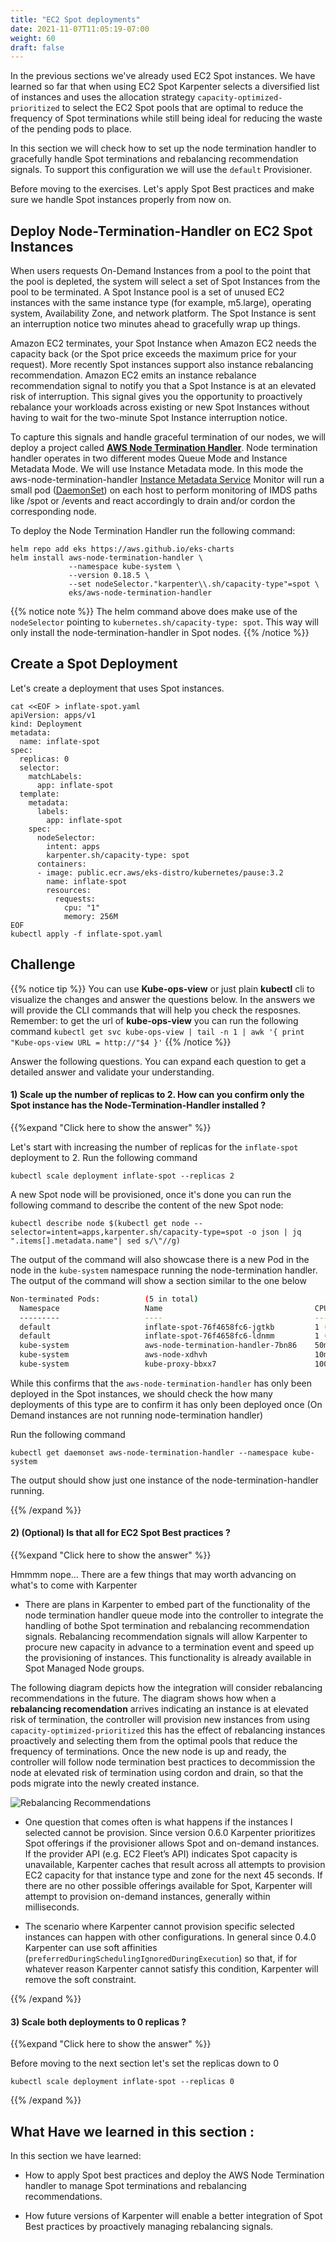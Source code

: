 ```yaml
---
title: "EC2 Spot deployments"
date: 2021-11-07T11:05:19-07:00
weight: 60
draft: false
---
```


In the previous sections we've already used EC2 Spot instances. We have learned so far that when using EC2 Spot Karpenter selects a diversified list of instances and uses the allocation strategy `capacity-optimized-prioritized` to select the EC2 Spot pools that are optimal to reduce the frequency of Spot terminations while still being ideal for reducing the waste of the pending pods to place. 

In this section we will check how to set up the node termination handler to gracefully handle Spot terminations and rebalancing recommendation signals. To support this configuration we will use the `default` Provisioner. 

Before moving to the exercises. Let's apply Spot Best practices and make sure we handle Spot instances properly from now on.

## Deploy Node-Termination-Handler on EC2 Spot Instances

When users requests On-Demand Instances from a pool to the point that the pool is depleted, the system will select a set of Spot Instances from the pool to be terminated. A Spot Instance pool is a set of unused EC2 instances with the same instance type (for example, m5.large), operating system, Availability Zone, and network platform. The Spot Instance is sent an interruption notice two minutes ahead to gracefully wrap up things.

Amazon EC2 terminates, your Spot Instance when Amazon EC2 needs the capacity back (or the Spot price exceeds the maximum price for your request). More recently Spot instances support also instance rebalancing recommendation. Amazon EC2 emits an instance rebalance recommendation signal to notify you that a Spot Instance is at an elevated risk of interruption. This signal gives you the opportunity to proactively rebalance your workloads across existing or new Spot Instances without having to wait for the two-minute Spot Instance interruption notice.

To capture this signals and handle graceful termination of our nodes, we will deploy a project called **[AWS Node Termination Handler](https://github.com/aws/aws-node-termination-handler)**. Node termination handler operates in two different modes Queue Mode and Instance Metadata Mode. We will use Instance Metadata mode. In this mode the aws-node-termination-handler [Instance Metadata Service](https://docs.aws.amazon.com/AWSEC2/latest/UserGuide/ec2-instance-metadata.html) Monitor will run a small pod ([DaemonSet](https://kubernetes.io/docs/concepts/workloads/controllers/daemonset/)) on each host to perform monitoring of IMDS paths like /spot or /events and react accordingly to drain and/or cordon the corresponding node.

To deploy the Node Termination Handler run the following command:
```
helm repo add eks https://aws.github.io/eks-charts
helm install aws-node-termination-handler \
             --namespace kube-system \
             --version 0.18.5 \
             --set nodeSelector."karpenter\\.sh/capacity-type"=spot \
             eks/aws-node-termination-handler
```

{{% notice note %}}
The helm command above does make use of the `nodeSelector` pointing to `kubernetes.sh/capacity-type: spot`. This way will only install the node-termination-handler in Spot nodes.
{{% /notice %}}


## Create a Spot Deployment

Let's create a deployment that uses Spot instances. 

```
cat <<EOF > inflate-spot.yaml
apiVersion: apps/v1
kind: Deployment
metadata:
  name: inflate-spot
spec:
  replicas: 0
  selector:
    matchLabels:
      app: inflate-spot
  template:
    metadata:
      labels:
        app: inflate-spot
    spec:
      nodeSelector:
        intent: apps
        karpenter.sh/capacity-type: spot
      containers:
      - image: public.ecr.aws/eks-distro/kubernetes/pause:3.2
        name: inflate-spot
        resources:
          requests:
            cpu: "1"
            memory: 256M
EOF
kubectl apply -f inflate-spot.yaml
```


## Challenge

{{% notice tip %}}
You can use **Kube-ops-view** or just plain **kubectl** cli to visualize the changes and answer the questions below. In the answers we will provide the CLI commands that will help you check the resposnes. Remember: to get the url of **kube-ops-view** you can run the following command `kubectl get svc kube-ops-view | tail -n 1 | awk '{ print "Kube-ops-view URL = http://"$4 }'`
{{% /notice %}}

Answer the following questions. You can expand each question to get a detailed answer and validate your understanding.

#### 1) Scale up the number of replicas to 2. How can you confirm only the Spot instance has the **Node-Termination-Handler** installed ? 

{{%expand "Click here to show the answer" %}} 

Let's start with increasing the number of replicas for the `inflate-spot` deployment to 2. Run the following command 

```
kubectl scale deployment inflate-spot --replicas 2
```

A new Spot node will be provisioned, once it's done you can run the following command to describe the content of the new Spot node:

```
kubectl describe node $(kubectl get node --selector=intent=apps,karpenter.sh/capacity-type=spot -o json | jq ".items[].metadata.name"| sed s/\"//g)
```

The output of the command will also showcase there is a new Pod in the node in the `kube-system` namespace running the node-termination handler. The output of the command will show a section similar to the one below

```bash
Non-terminated Pods:          (5 in total)
  Namespace                   Name                                  CPU Requests  CPU Limits  Memory Requests  Memory Limits  Age
  ---------                   ----                                  ------------  ----------  ---------------  -------------  ---
  default                     inflate-spot-76f4658fc6-jgtkb         1 (25%)       0 (0%)      256M (3%)        0 (0%)         16m
  default                     inflate-spot-76f4658fc6-ldnmm         1 (25%)       0 (0%)      256M (3%)        0 (0%)         16m
  kube-system                 aws-node-termination-handler-7bn86    50m (1%)      100m (2%)   64Mi (0%)        128Mi (1%)     15m
  kube-system                 aws-node-xdhvh                        10m (0%)      0 (0%)      0 (0%)           0 (0%)         15m
  kube-system                 kube-proxy-bbxx7                      100m (2%)     0 (0%)      0 (0%)           0 (0%)         15m
```

While this confirms that the `aws-node-termination-handler` has only been deployed in the Spot instances, we should check the how many deployments of this type are to confirm it has only been deployed once (On Demand instances are not running node-termination handler)

Run the following command
```
kubectl get daemonset aws-node-termination-handler --namespace kube-system
```

The output should show just one instance of the node-termination-handler running.

{{% /expand %}}

#### 2) (Optional) Is that all for EC2 Spot Best practices ? 

{{%expand "Click here to show the answer" %}} 

Hmmmm nope... There are a few things that may worth advancing on what's to come with Karpenter

*  There are plans in Karpenter to embed part of the functionality of the node termination handler queue mode into the controller to integrate the handling of bothe Spot termination and rebalancing recommendation signals.  Rebalancing recommendation signals will allow Karpenter to procure new capacity in advance to a termination event and speed up the provisioning of instances. This functionality is already available in Spot Managed Node groups.

The following diagram depicts how the integration will consider rebalancing recommendations in the future. The diagram shows how when a **rebalancing recomendation** arrives indicating an instance is at elevated risk of termination, the controller will provision new instances from using `capacity-optimized-prioritized` this has the effect of rebalancing instances proactively and selecting them from the optimal pools that reduce the frequency of terminations. Once the new node is up and ready, the controller will follow node termination best practices to decommission the node at elevated risk of termination using cordon and drain, so that the pods migrate into the newly created instance. 

![Rebalancing Recommendations](/images/karpenter/spotworkers/rebalance_recommendation.png)


* One question that comes often is what happens if the instances I selected cannot be provision. Since version 0.6.0 Karpenter prioritizes Spot offerings if the provisioner allows Spot and on-demand instances. If the provider API (e.g. EC2 Fleet’s API) indicates Spot capacity is unavailable, Karpenter caches that result across all attempts to provision EC2 capacity for that instance type and zone for the next 45 seconds. If there are no other possible offerings available for Spot, Karpenter will attempt to provision on-demand instances, generally within milliseconds.

* The scenario where Karpenter cannot provision specific selected instances can happen with other configurations. In general since 0.4.0 Karpenter can use soft affinities (`preferredDuringSchedulingIgnoredDuringExecution`) so that, if for whatever reason Karpenter cannot satisfy this condition, Karpenter will remove the soft constraint.

{{% /expand %}}


#### 3) Scale both deployments to 0 replicas ?

{{%expand "Click here to show the answer" %}} 

Before moving to the next section let's set the replicas down to 0

```
kubectl scale deployment inflate-spot --replicas 0
```

{{% /expand %}}


## What Have we learned in this section : 

In this section we have learned:

* How to apply Spot best practices and deploy the AWS Node Termination handler to manage Spot terminations and rebalancing recommendations.

* How future versions of Karpenter will enable a better integration of Spot Best practices by proactively managing rebalancing signals. 


